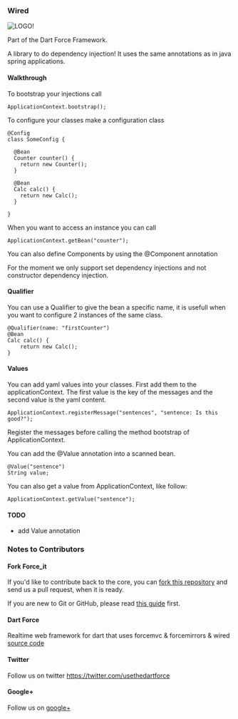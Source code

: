 ### Wired ###

![LOGO!](https://raw.github.com/ForceUniverse/dart-force/master/resources/dart_force_logo.jpg)

Part of the Dart Force Framework.

A library to do dependency injection! It uses the same annotations as in java spring applications.

#### Walkthrough ####

To bootstrap your injections call

	ApplicationContext.bootstrap();
	
To configure your classes make a configuration class

	@Config
	class SomeConfig {
	  
	  @Bean
	  Counter counter() {
	    return new Counter();
	  }
	  
	  @Bean
	  Calc calc() {
	    return new Calc();
	  }
	  
	}
	
When you want to access an instance you can call 

	ApplicationContext.getBean("counter");

You can also define Components by using the @Component annotation

For the moment we only support set dependency injections and not constructor dependency injection.

#### Qualifier ####

You can use a Qualifier to give the bean a specific name, it is usefull when you want to configure 2 instances of the same class. 

	@Qualifier(name: "firstCounter")
	@Bean
	Calc calc() {
		return new Calc();
	}
	
#### Values ####

You can add yaml values into your classes.
First add them to the applicationContext. The first value is the key of the messages and the second value is the yaml content.

	ApplicationContext.registerMessage("sentences", "sentence: Is this good?");
	
Register the messages before calling the method bootstrap of ApplicationContext.

You can add the @Value annotation into a scanned bean.

	@Value("sentence")
	String value;

You can also get a value from ApplicationContext, like follow:

	ApplicationContext.getValue("sentence");

#### TODO ####

- add Value annotation

### Notes to Contributors ###

#### Fork Force_it ####

If you'd like to contribute back to the core, you can [fork this repository](https://help.github.com/articles/fork-a-repo) and send us a pull request, when it is ready.

If you are new to Git or GitHub, please read [this guide](https://help.github.com/) first.

#### Dart Force ####

Realtime web framework for dart that uses forcemvc & forcemirrors & wired [source code](https://github.com/ForceUniverse/dart-force)

#### Twitter ####

Follow us on twitter https://twitter.com/usethedartforce

#### Google+ ####

Follow us on [google+](https://plus.google.com/111406188246677273707)